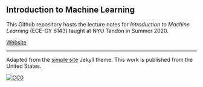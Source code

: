 ## Introduction to Machine Learning

This Github repository hosts the lecture notes for *Introduction to Machine Learning* (ECE-GY 6143) taught at NYU Tandon in Summer 2020.

[Website](https://chinmayhegde.github.io/introml-notes-sp2020/)

---

Adapted from the [simple site](https://github.com/kbroman/simple_site) Jekyll theme. This work is published from the United States.

[![CC0](https://i.creativecommons.org/p/zero/1.0/88x31.png)](https://creativecommons.org/publicdomain/zero/1.0/)
